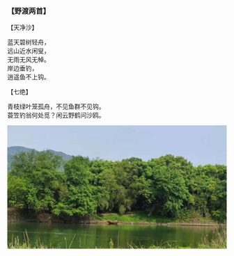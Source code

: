 ### 【野渡两首】

【天净沙】

蓝天碧树轻舟，  
远山近水闲叟，  
无雨无风无棹。   
岸边垂钓，  
逍遥鱼不上钩。

【七绝】

青枝绿叶笼孤舟，不见鱼群不见钩。  
蓑笠钓翁何处觅？闲云野鹤问沙鸥。

![](01.jpg)
